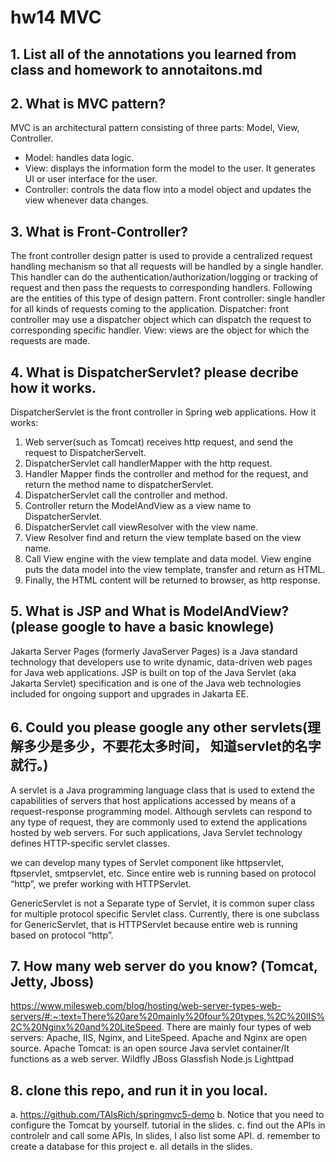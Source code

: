 # hw14 MVC
## 1. List all of the annotations you learned from class and homework to annotaitons.md
## 2. What is MVC pattern?
MVC is an architectural pattern consisting of three parts: Model, View, Controller.
- Model: handles data logic.
- View: displays the information form the model to the user. It generates UI or user interface for the user.
- Controller: controls the data flow into a model object and updates the view whenever data changes.

## 3. What is Front-Controller?
The front controller design patter is used to provide a centralized request handling mechanism so that all 
requests will be handled by a single handler. This handler can do the authentication/authorization/logging or tracking
of request and then pass the requests to corresponding handlers. Following are the entities of this type of 
design pattern.
Front controller: single handler for all kinds of requests coming to the application.
Dispatcher: front controller may use a dispatcher object which can dispatch the request to corresponding specific handler.
View: views are the object for which the requests are made.

## 4. What is DispatcherServlet? please decribe how it works.

DispatcherServlet is the front controller in Spring web applications.
How it works:
1. Web server(such as Tomcat) receives http request, and send the request to DispatcherServelt.
2. DispatcherServlet call handlerMapper with the http request.
3. Handler Mapper finds the controller and method for the request, and return the method name to dispatcherServlet.
4. DispatcherServlet call the controller and method.
5. Controller return the ModelAndView as a view name to DispatcherServlet.
6. DispatcherServlet  call viewResolver with the view name.
7. View Resolver find and return the view template based on the view name.
8. Call View engine with the view template and data model. View engine puts the data model into the view template, transfer and return as HTML.
9. Finally, the HTML content will be returned to browser, as http response.

## 5. What is JSP and What is ModelAndView?(please google to have a basic knowlege)
Jakarta Server Pages (formerly JavaServer Pages) is a Java standard technology that developers use to write dynamic, data-driven web pages for Java web applications. JSP is built on top of the Java Servlet (aka Jakarta Servlet) specification and is one of the Java web technologies included for ongoing support and upgrades in Jakarta EE.

## 6. Could you please google any other servlets(理解多少是多少，不要花太多时间， 知道servlet的名字就行。)
A servlet is a Java programming language class that is used to extend the capabilities of servers that host applications accessed by means of a request-response programming model. Although servlets can respond to any type of request, they are commonly used to extend the applications hosted by web servers. For such applications, Java Servlet technology defines HTTP-specific servlet classes.

we can develop many types of Servlet component like httpservlet, ftpservlet, smtpservlet, etc. Since entire web is running based on protocol “http”, we prefer working with HTTPServlet.

GenericServlet is not a Separate type of Servlet, it is common super class for multiple protocol specific Servlet class. Currently, there is one subclass for GenericServlet, that is HTTPServlet because entire web is running based on protocol “http”.

## 7. How many web server do you know? (Tomcat, Jetty, Jboss)
https://www.milesweb.com/blog/hosting/web-server-types-web-servers/#:~:text=There%20are%20mainly%20four%20types,%2C%20IIS%2C%20Nginx%20and%20LiteSpeed.
There are mainly four types of web servers: Apache, IIS, Nginx, and LiteSpeed.
Apache and Nginx are open source.
Apache Tomcat: is an open source Java servlet container/It functions as a web server.
Wildfly
JBoss
Glassfish
Node.js
Lighttpad

## 8. clone this repo, and run it in you local.
   a. https://github.com/TAIsRich/springmvc5-demo
   b. Notice that you need to configure the Tomcat by yourself. tutorial in
   the slides.
   c. find out the APIs in controlelr and call some APIs, In slides, I also list
   some API.
   d. remember to create a database for this project
   e. all details in the slides.

